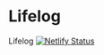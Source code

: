 # Lifelog
Lifelog
[![Netlify Status](https://api.netlify.com/api/v1/badges/041ed466-7661-4d1f-b9ea-e1ad7c4ca3ec/deploy-status)](https://app.netlify.com/sites/bejewelled-fenglisu-7b6bb9/deploys)